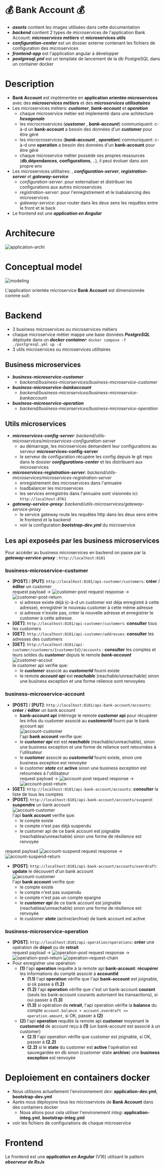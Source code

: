 # 💰 **Bank Account** 💰
- ***assets*** contient les images utilisées dans cette documentation
- ***backend*** contient 2 types de microservices de l'application Bank Account: ***microservices métiers*** et **microservices utils**
- ***configuration-center*** est un dossier externe contenant les fichiers de configuration des microservices
- ***frontend-app*** est l'application angular à développer
- ***postgresql.yml*** est un template de lancement de la db PostgreSQL dans un container docker

# Description

- **Bank Account** est implémentée en **application orientée microservices** avec des ***microservices métiers*** et des ***microservices utilisataires***
- Les microservices métiers: ***customer***, ***bank-account*** et ***operation***
    - chaque microservice métier est implementé dans une achitecture ***hexagonale***
    - les microcroservices (***customer*** , ***bank-account***) communiquent: c-à-d un **bank-account** a besoin des données d'un **customer** pour être géré
    - les microcroservices (***bank-account*** , ***operation***) communiquent: c-à-d une **operation** a besoin des données d'un **bank-account** pour être géré
    - chaque microservice métier possède ses propres ressources (**db**,**dépendances**, **configurations**, ..), il peut évoluer dans son propre env 
- Les microservices utilitaires: , ***configuration-server***, ***registration-server*** et ***gateway-service***
    - *configuration-server*: pour externaliser et distribuer les configurations aux autres microservices
    - *registration-server*: pour l'enregistrement et le loabalancing des microservices
    - *gateway-service*: pour router dans les deux sens les requêtes entre le front et le back
- Le frontend est une ***application en Angular***

# Architecure
![application-archi](./assets/exalt-bank-account-archi.png)

# Conceptual model
![modeling](./assets/exalt-bank-account-conception.png)

L'application orientée microservice **Bank Account** est dimensionnée comme suit:

# Backend
- 3 business microservices ou microservices métiers
- chaque microservice métier mappe une base données ***PostgreSQL*** déployée dans  un ***docker container***: ```docker compose -f ./postgresql.yml up -d```
- 3 utils microservices ou microservices utilitaires

## Business microservices

- ***business-microservice-customer***
    - *backend/business-micorservices/business-microservice-customer*
- ***business-microservice-bankaccount***
    - *backend/business-micorservices/business-microservice-bankaccount*
- ***business-microservice-operation***
    - *backend/business-micorservices/business-microservice-operation*

## Utils microservices

- ***microservices-config-server***: *backend/utils-microservices/microservices-configuration-server*
    - au démarrage, les microservices demandent leur configurations au serveur **microservices-config-server**
    - le serveur de configuration récupère les config depuis le git repo dans le dossier ***configurations-center*** et les distribuent aux microservices
- ***microservices-registration-server***: *backend/utils-microservices/microservices-registration-server*
    - enregistrement des microservices dans l'annuaire
    - loadbalancer les microservices
    - les services enregistrés dans l'annuaire sont visionnés ici: ```http://localhost:8761```
- ***gateway-service-proxy***: *backend/utils-microservices/gateway-service-proxy*
    - le service gateway route les requêtes http dans les deux sens entre le frontend et la backend
    - voir la configuration ***bootstrap-dev.yml*** du microservice 

## Les api exposeés par les business microservices

Pour accéder au business microservices en backend on passe par la ***gateway-service-proxy*** : ```http://localhost:8101```

### business-microservice-customer

- **[POST]** / **[PUT]**: ```http://localhost:8101/api-customer/customers```: **créer** / **éditer** un customer  
request payload -> ![customer-post](./assets/customer-post.png)    request response -> ![customer-post-return](/assets/customer-post-return.png)  
    - si adresse existe déjà (c-à-d un customer est déja enregistré à cette adresse), enregistrer le nouveau customer à cette même adresse
    - si adresse n'existe pas, créer la nouvelle adresse et enregistrer le customer à cette adresse.
- **[GET]**: ```http://localhost:8101/api-customer/customers```: **consulter** tous les customers  
- **[GET]**: ```http://localhost:8101/api-customer/addresses```: **consulter** les adresses des customers  
- **[GET]**: ```http://localhost:8101/api-customer/customers/{customerId}/accounts``` : **consulter** les comptes et leurs soldes du ***customer*** depuis le remote ***bank-account***    
![customer-accout](./assets/customer-account.png)  
le customer api verifie que:
    - le ***customer*** associé au ***customerId*** fourni existe
    - le remote ***account api*** est ***reachable*** (reachable/unreachable) sinon une business exception et une forme relience sont renvoyées

### business-microservice-account

- **[POST]** / **[PUT]**: ```http://localhost:8101/api-bank-account/accounts```: **créer** / **éditer** un bank account  
    - **bank-account api** intérroge le remote **customer api** pour récupérer les infos du customer associé au ***customerId*** fourni par le bank account api  
![account-customer](./assets/account-customer-post.png)  
l'api **bank account** verifie que:
    - le ***customer api*** est est ***reachable*** (reachable/unreachable), sinon une business exception et une forme de relience sont retournées à l'utilisateur
    - le ***customer*** associé au ***customerId*** fourni existe, sinon une business exception est renvoyée 
    - le customer ***state*** est **active** sinon une business exception est retournées à l'utilisateur  
request payload -> ![account-post](./assets/account-post.png)    request response -> ![account-post-return](./assets/account-post-return.png)
- **[GET]**: ```http://localhost:8101/api-bank-account/accounts```: **consulter** la liste de tous les comptes 
- **[POST]**: ```http://localhost:8101/api-bank-account/accounts/suspend```: **suspendre** un bank account  
![account-customer](./assets/account-customer-post.png)  
l'api **bank account** verifie que:
    - le compte existe
    - le compte n'est pas déjà suspendu  
    - le customer api de ce bank account est joignable (reachablea/unreachable) sinon une forme de résilience est renvoyée
    
request payload ![account-suspend](./assets/account-suspend.png) request response -> ![account-suspend-return](./assets/account-suspend-return.png)  
- **[POST]**: ```http://localhost:8101/api-bank-account/accounts/overdraft```: **update** le découvert d'un bank account  
![account-customer](./assets/account-customer-post.png)  
l'api **bank account** verifie que:
    - le compte existe
    - le compte n'est pas suspendu
    - le compte n'est pas un compte epargne
    - le ***customer api*** de ce bank account est joignable (reachablea/unreachable) sinon une forme de résilience est renvoyée
    - le customer ***state*** (active/archive) de bank account est active

### business-microservice-operation
- **[POST]**: ```http://localhost:8101/api-operation/operations```: **créer** une opération de **dépot** ou de **retrait**  
request payload -> ![operation-post](./assets/operation-post.png)   request response -> ![operation-post-return](./assets/opeation-post-return.png)
![operation-request-chain](./assets/operation-post-chain.png) 
- Pour enregistrer une opération:
    - **(1)** l'api **operation** requête à la remote api **bank-account**: **récupérer** les informations du compté associé à **accountId**
        - **(1.1)** l'api **operation** vérifie que l'api **bank-account** est joignable, si ok passe à **(1.2)**
        - **(1.2)** l'api **operation** vérifie que c'est un bank-account **courant** (seuls les bank-account courants autorisent les transactions), si oui passer à **(1.3)**
        - **(1.3)** si opération de **retrait**, l'api operation vérifie la **balance** du compte ```account.balance + account.overdraft >= operation.amount```, si OK, passer à **(2)**
    - **(2)** l'api **operation** requête la remote api **customer** moyenant le **customerId** de account reçu à **(1)** (un bank-account est associé à un customer)
        - **(2.1)** l'api operation vérifie que customer est joignable, si OK, passer à **(2.2)**
        - **(2.2)** si le **state** du customer est **active** l'opération est sauvegardée en db sinon (customer state **archive**) une **business exception** est renvoyée

# Deploiement en containers docker
- Nous utilisons actuellement l'environnement *dev*: **application-dev.yml**, **bootstrap-dev.yml**
- Après nous déployons tous les microservices de **Bank Account** dans des containers docker
    - Nous allons pour cela utiliser l'environement *integ*: **application-integ.yml**, **bootstrap-integ.yml**
- voir les fichiers de configurations de chaque microservice


# Frontend
Le frontend est une ***application en Angular*** (V16) utilisant le pattern ***observeur de RxJs***
